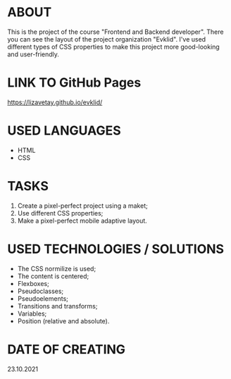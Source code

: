 # ABOUT
This is the project of the course "Frontend and Backend developer". 
There you can see the layout of the project organization "Evklid".
I've used different types of CSS properties to make this project more good-looking and user-friendly.
<!-- The task is from course "Frontend and Backend developer" by SkillBox -->

# LINK TO GitHub Pages
https://lizavetay.github.io/evklid/

# USED LANGUAGES
- HTML
- CSS

# TASKS
1) Create a pixel-perfect project using a maket;
2) Use different CSS properties;
3) Make a pixel-perfect mobile adaptive layout.

# USED TECHNOLOGIES / SOLUTIONS
- The CSS normilize is used;
- The content is centered;
- Flexboxes;
- Pseudoclasses;
- Pseudoelements;
- Transitions and transforms;
- Variables;
- Position (relative and absolute).

# DATE OF CREATING
23.10.2021